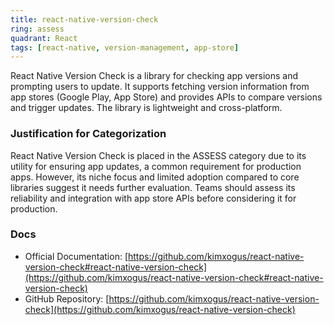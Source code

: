 ```yaml
---
title: react-native-version-check
ring: assess
quadrant: React
tags: [react-native, version-management, app-store]
---
```

React Native Version Check is a library for checking app versions and prompting users to update. It supports fetching version information from app stores (Google Play, App Store) and provides APIs to compare versions and trigger updates. The library is lightweight and cross-platform.

### Justification for Categorization 
React Native Version Check is placed in the ASSESS category due to its utility for ensuring app updates, a common requirement for production apps. However, its niche focus and limited adoption compared to core libraries suggest it needs further evaluation. Teams should assess its reliability and integration with app store APIs before considering it for production.

### Docs 
- Official Documentation: [https://github.com/kimxogus/react-native-version-check#react-native-version-check](https://github.com/kimxogus/react-native-version-check#react-native-version-check)  
- GitHub Repository: [https://github.com/kimxogus/react-native-version-check](https://github.com/kimxogus/react-native-version-check)
